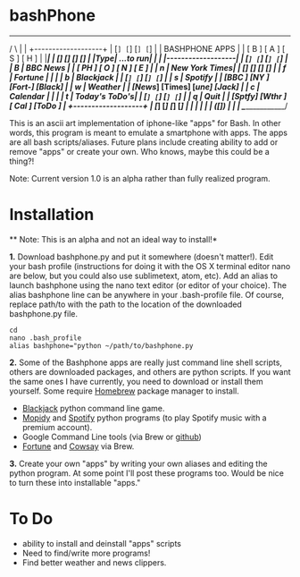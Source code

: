 bashPhone
=========
  _______________________________
 /                               \ 
|                                 |        +-------------------+
| [`````] [`````] [`````] [`````] |        | BASHPHONE APPS    |
| [  B  ] [  A  ] [  S  ] [  H  ] |        |___________________|
| [_____] [_____] [_____] [_____] |        |Type|     ...to run|
|                                 |        |-------------------|
| [`````] [`````] [`````] [`````] |        | B | BBC News      |
| [ PH  ] [  O  ] [  N  ] [  E  ] |        | n | New York Times|
| [_____] [_____] [_____] [_____] |        | f | Fortune       |
|                                 |        | b | Blackjack     |
| [`````] [`````] [`````] [`````] |        | s | Spotify       |
| [BBC  ] [NY   ] [Fort-] [Black] |        | w | Weather       |
| [News_] [Times] [__une] [Jack_] |        | c | Calendar      |
|                                 |        | t | Today's ToDo's|
| [`````] [`````] [`````] [`````] |        | q | Quit          |
| [Sptfy] [Wthr ] [ Cal ] [ToDo ] |        +-------------------+
| [_____] [_____] [_____] [_____] |
|                                 |
|                                 |
|                ([])             |
|                                 |
 \_______________________________/ 
 
This is an ascii art implementation of iphone-like "apps" for Bash. In other words, this program is meant to emulate a smartphone with apps. The apps are all bash scripts/aliases. Future plans include creating ability to add or remove "apps" or create your own. Who knows, maybe this could be a thing?!

Note: Current version 1.0 is an alpha rather than fully realized program.

Installation
===================
** Note: This is an alpha and not an ideal way to install!*

**1.**  Download bashphone.py and put it somewhere (doesn't matter!). Edit your bash profile (instructions for doing it with the OS X terminal editor nano are below, but you could also use sublimetext, atom, etc). Add an alias to launch bashphone using the nano text editor (or editor of your choice). The alias bashphone line can be anywhere in your .bash-profile file. Of course, replace path/to with the path to the location of the downloaded bashphone.py file.

    cd
    nano .bash_profile
    alias bashphone="python ~/path/to/bashphone.py

**2.**  Some of the Bashphone apps are really just command line shell scripts, others are downloaded packages, and others are python scripts. If you want the same ones I have currently, you need to download or install them yourself. Some require [Homebrew](http://brew.sh/) package manager to install.

* [Blackjack](https://github.com/michaelrbock/blackjack) python command line game.
* [Mopidy](https://docs.mopidy.com/en/latest/installation/osx/) and [Spotify](https://github.com/mopidy/mopidy-spotify) python programs (to play Spotify music with a premium account).
* Google Command Line tools (via Brew or [github](https://github.com/Homebrew/homebrew/blob/master/Library/Formula/googlecl.rb))
* [Fortune](https://github.com/guivinicius/fortune-api) and [Cowsay](https://gist.github.com/evnm/1308428) via Brew.

**3.**  Create your own "apps" by writing your own aliases and editing the python program. At some point I'll post these programs too. Would be nice to turn these into installable "apps."
 
To Do
=====
*  ability to install and deinstall "apps" scripts
*  Need to find/write more programs!
*  Find better weather and news clippers.
